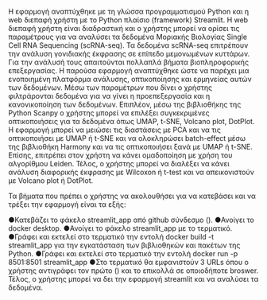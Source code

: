 Η εφαρμογή αναπτύχθηκε με τη γλώσσα προγραμματισμού Python και η web διεπαφή χρήστη με το Python πλαίσιο (framework) Streamlit. Η web διεπαφή χρήστη είναι διαδραστική και ο χρήστης μπορεί να ορίσει τις παραμέτρους για να αναλύσει τα δεδομένα Μοριακής Βιολογίας Single Cell RNA Sequencing (scRNA-seq). Τα δεδομένα scRNA-seq επιτρέπουν την ανάλυση γονιδιακής έκφρασης σε επίπεδο μεμονωμένων κυττάρων. Για την ανάλυσή τους απαιτούνται πολλαπλά βήματα βιοπληροφορικής επεξεργασίας. Η παρούσα εφαρμογή αναπτύχθηκε ώστε να παρέχει μια ενοποιημένη πλατφόρμα ανάλυσης, οπτικοποίησης και ερμηνείας αυτών των δεδομένων. 
Μέσω των παραμέτρων που δίνει ο χρήστης φιλτράρονται δεδομένα για να γίνει η προεπεξεργασία και η κανονικοποίηση των δεδομένων. Επιπλέον, μέσω της βιβλιοθήκης της Python Scanpy ο χρήστης μπορεί να επιλέξει συγκεκριμένες οπτικοποιήσεις για τα δεδομένα όπως UMAP, t-SNE, Volcano plot, DotPlot. Η εφαρμογή μπορεί να μειώσει τις διαστάσεις με PCA και να τις οπτικοποιήσει με UMAP ή t-SNE και να ολοκληρώσει batch-effect μέσω της βιβλιοθήκη Harmony και να τις οπτικοποιήσει ξανά με UMAP ή t-SNE. Επίσης, επιτρέπει στον χρήστη να κάνει ομαδοποίηση με χρήση του αλγορίθμου Leiden. Τέλος, ο χρήστης μπορεί να διαλέξει να κάνει ανάλυση διαφορικής έκφρασης με Wilcoxon ή t-test και να απεικονιστούν με Volcano plot ή DotPlot.

Τα βήματα που πρέπει ο χρήστης να ακολουθήσει για να κατεβάσει και να τρέξει την εφαρμογή είναι τα εξής:

●Κατεβάζει το φάκελο streamlit_app από github σύνδεσμο ().
●Ανοίγει το docker desktop.
●Ανοίγει το φάκελο streamlit_app με το τερματικό.
●Γράφει και εκτελεί στο τερματικό την εντολή docker build -t streamlit_app για την εγκατάσταση των βιβλιοθηκών και πακέτων της Python. 
●Γράφει και εκτελεί στο τερματικό την εντολή docker run -p 8501:8501 streamlit_app
●Στο τερματικό θα εμφανιστούν 3 URLs όπου ο χρήστης αντιγράφει τον πρώτο () και το επικολλά σε οποιοδήποτε broswer. 
Τέλος, ο χρήστης μπορεί να δει την εφαρμογή streamlit και να αναλύσει τα δεδομένα.
